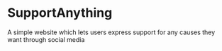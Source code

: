 # SupportAnything
A simple website which lets users express support for any causes they want through social media
